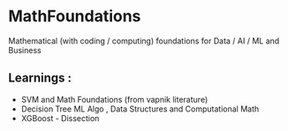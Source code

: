 # MathFoundations
Mathematical (with coding / computing) foundations for Data / AI / ML and Business 

## Learnings : 
- SVM and Math Foundations (from vapnik literature)
- Decision Tree ML Algo , Data Structures and Computational Math
- XGBoost - Dissection
